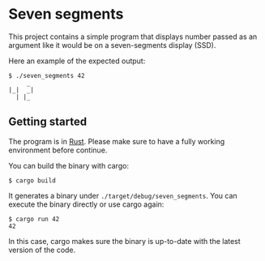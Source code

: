 # Seven segments

This project contains a simple program that displays number passed as an
argument like it would be on a seven-segments display (SSD).

Here an example of the expected output:

```console
$ ./seven_segments 42
     _ 
|_|  _|
  | |_ 
```

## Getting started

The program is in [Rust](https://www.rust-lang.org). Please make sure to have a
fully working environment before continue.

You can build the binary with cargo:

```console
$ cargo build
```

It generates a binary under `./target/debug/seven_segments`. You can execute
the binary directly or use cargo again:

```console
$ cargo run 42
42
```

In this case, cargo makes sure the binary is up-to-date with the latest version
of the code.

